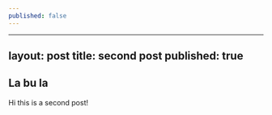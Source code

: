 ```yaml
---
published: false
---
```

---
layout: post
title: second post
published: true
---

## La bu la

Hi this is a second post!